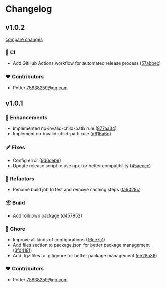 # Changelog


## v1.0.2

[compare changes](https://github.com/yxw007/eslint-plugin-jsreport/compare/v1.0.1...v1.0.2)

### 🤖 CI

- Add GitHub Actions workflow for automated release process ([57abbec](https://github.com/yxw007/eslint-plugin-jsreport/commit/57abbec))

### ❤️ Contributors

- Potter <75838259@qq.com>

## v1.0.1


### 🚀 Enhancements

- Implemented no-invalid-child-path rule ([877aa34](https://github.com/yxw007/eslint-plugin-jsreport/commit/877aa34))
- Implement no-invalid-child-path rule ([d616a6d](https://github.com/yxw007/eslint-plugin-jsreport/commit/d616a6d))

### 🩹 Fixes

- Config error ([9d6ceb9](https://github.com/yxw007/eslint-plugin-jsreport/commit/9d6ceb9))
- Update release script to use npx for better compatibility ([45aeccc](https://github.com/yxw007/eslint-plugin-jsreport/commit/45aeccc))

### 💅 Refactors

- Rename build job to test and remove caching steps ([fa9028c](https://github.com/yxw007/eslint-plugin-jsreport/commit/fa9028c))

### 📦 Build

- Add rolldown package ([d457952](https://github.com/yxw007/eslint-plugin-jsreport/commit/d457952))

### 🏡 Chore

- Improve all kinds of configurations ([16ce7c1](https://github.com/yxw007/eslint-plugin-jsreport/commit/16ce7c1))
- Add files section to package.json for better package management ([3fd418f](https://github.com/yxw007/eslint-plugin-jsreport/commit/3fd418f))
- Add .tgz files to .gitignore for better package management ([ee28a36](https://github.com/yxw007/eslint-plugin-jsreport/commit/ee28a36))

### ❤️ Contributors

- Potter <75838259@qq.com>

